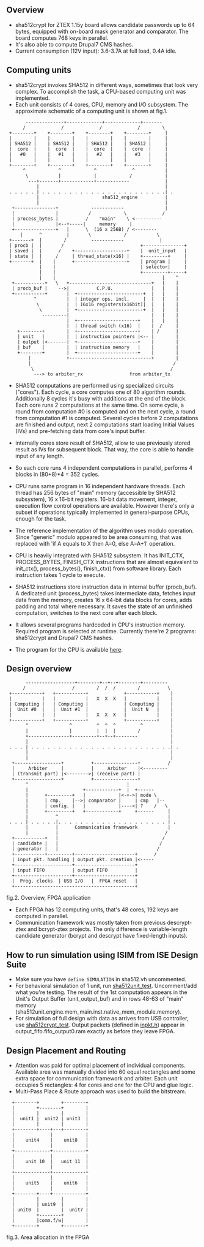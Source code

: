 ## Overview

- sha512crypt for ZTEX 1.15y board allows candidate passwords up to
64 bytes, equipped with on-board mask generator and comparator.
The board computes 768 keys in parallel.
- It's also able to compute Drupal7 CMS hashes.
- Current consumption (12V input): 3.6-3.7A at full load, 0.4A idle.


## Computing units

- sha512crypt invokes SHA512 in different ways, sometimes that look
very complex. To accomplish the task, a CPU-based computing unit
was implemented.
- Each unit consists of 4 cores, CPU, memory and I/O subsystem.
The approximate schematic of a computing unit is shown at fig.1.

```
       --------------+-------------+-------------+-------
      /             /             /             /        \
 +--------+    +--------+    +--------+    +--------+     |
 |        |    |        |    |        |    |        |     |
 | SHA512 |    | SHA512 |    | SHA512 |    | SHA512 |     |
 |  core  |    |  core  |    |  core  |    |  core  |     |
 |   #0   |    |   #1   |    |   #2   |    |   #3   |     |
 |        |    |        |    |        |    |        |     |
 +--------+    +--------+    +--------+    +--------+     |
      ^            ^            ^             ^           |
       \           |            |            /            |
        ---+-------+------------+------------             |
           |                                              |
 . . . . . | . . . . . . . . . . . . . . . . . . . . . . .| .
           |                       sha512_engine          |
           |                                              |
  +---------------+            ------------               |
  |               |           /            \             /
  | process_bytes |          /    "main"    \ <----------
  |               |<--+-----|     memory     |
  +---------------+   |      \  (16 x 256B) / <--------
     |      ^         |       \            /           \
 +-------+  |        /         ------------             |
 | procb |  |       /                            +---------------+
 | saved |  |      /    +-------------------+    |  unit_input   |
 | state |  |     /     | thread_state(x16) |    +---------+     |
 +-------+  |    |      +-------------------+    | program |     |
            |    |                               | selector|     |
            |    |                               +---------+-----+
            |    |                                       |    ^
  +-----------+   \   +------------------------------+   |    |
  | procb_buf |    -->|          C.P.U.              |   |    |
  +-----------+       |  +------------------------+  |   |    |
          ^           |  | integer ops. incl.     |  |   |    |
           \          |  | 16x16 registers(x16bit)|  |   |    |
            \         |  +------------------------+  |   |    |
             ---------|                              |   |    |
                      |  +----------------------+    |   |    |
                      |  | thread switch (x16)  |    |  /     |
    +--------+        |  +----------------------+    | /      |
    | unit   |        |  | instruction pointers |<-- |        |
    | output |<-------|  +----------------------+    |        |
    | buf    |        |  | instruction memory   |    |        |
    +--------+        |  +----------------------+    |        |
        |             +------------------------------+        |
        |                                                    /
         \                                                  /
          ---> to arbiter_rx                 from arbiter_tx
```

- SHA512 computations are performed using specialized circuits
("cores"). Each cycle, a core computes one of 80 algorithm rounds.
Additionally 8 cycles it's busy with additions at the end of the block.
Each core runs 2 computations at the same time. On some cycle, a round
from computation #0 is computed and on the next cycle, a round from
computation #1 is computed.
Several cycles before 2 computations are finished and output,
next 2 computations start loading Initial Values (IVs) and pre-fetching
data from core's input buffer.
- internally cores store result of SHA512, allow to use previously
stored result as IVs for subsequent block. That way, the core
is able to handle input of any length.
- So each core runs 4 independent computations in parallel, performs
4 blocks in (80+8)*4 = 352 cycles.

- CPU runs same program in 16 independent hardware threads.
Each thread has 256 bytes of "main" memory (accessible by SHA512
subsystem), 16 x 16-bit registers. 16-bit data movement, integer,
execution flow control operations are available. However there's only
a subset if operations typically implemented in general-purpose CPUs,
enough for the task.
- The reference implementation of the algorithm uses modulo
operation. Since "generic" modulo appeared to be area consuming, that was
replaced with 'if A equals to X then A=0, else A=A+1' operation.
- CPU is heavily integrated with SHA512 subsystem. It has INIT_CTX,
PROCESS_BYTES, FINISH_CTX instructions that are almost equivalent to
init_ctx(), process_bytes(), finish_ctx() from software library.
Each instruction takes 1 cycle to execute.
- SHA512 instructions store instruction data in internal buffer
(procb_buf). A dedicated unit (process_bytes) takes intermediate data,
fetches input data from the memory, creates 16 x 64-bit data blocks
for cores, adds padding and total where necessary. It saves
the state of an unfinished computation, switches to the next core
after each block.
- It allows several programs hardcoded in CPU's instruction memory.
Required program is selected at runtime. Currently there're 2 programs:
sha512crypt and Drupal7 CMS hashes.
- The program for the CPU is available <a href='https://github.com/openwall/john/blob/bleeding-jumbo/src/ztex/fpga-sha512crypt/sha512crypt/cpu/program.vh'>here</a>.


## Design overview

```
       ------------------+--------+--+--+--------+---------
      /                 /        /  /  /        /          \
 +-----------+   +-----------+             +-----------+    |
 |           |   |           |   X  X  X   |           |    |
 | Computing |   | Computing |             | Computing |    |
 |  Unit #0  |   |  Unit #1  |             |  Unit N   |    |
 |           |   |           |   X  X  X   |           |    |
 +-----------+   +-----------+             +-----------+    |
       ^               ^         ^  ^  ^         ^          |
       |               |         |  |  |        /           |
       +---------------+---------+--+--+--------            |
       |                                                    |
 . . . | . . . . . . . . . . . . . . . . . . . . . . . . . .| .
       |                                                    |
       |                                                    |
  +-----------------+          +----------------+          /
  |     Arbiter     |          |     Arbiter    |<---------
  | (transmit part) |<-------->| (receive part) |
  +-----------------+          +----------------+
       ^                                    |
       |                    +------------+  |  +------
       |      +---------+   |            |<-+->| mode \
       |      | cmp.    |-->| comparator |     | cmp   |--
       |      | config. |   |            |---->| ?    /   \
       |      +---------+   +------------+     +------     |
       |          ^                                        |
 . . . | . . . . .|. . . . . . . . . . . . . . . . . . . . | .
       |          |      Communication framework           |
       |          |                                       /
  +-----------+   |                                      /
  | candidate |   |                                     /
  | generator |   |                                    /
  +-----------+---------+----------------------+      /
  | input pkt. handling | output pkt. creation |<-----
  +---------------------+----------------------+
  | input FIFO          | output FIFO          |
  +---------------------+----------------------+
  |  Prog. clocks  | USB I/O   |  FPGA reset   |
  +--------------------------------------------+

```
fig.2. Overview, FPGA application

- Each FPGA has 12 computing units, that's 48 cores, 192 keys are
computed in parallel.
- Communication framework was mostly taken from previous descrypt-ztex
and bcrypt-ztex projects. The only difference is variable-length
candidate generator (bcrypt and descrypt have fixed-length inputs).


## How to run simulation using ISIM from ISE Design Suite

- Make sure you have ```define SIMULATION``` in sha512.vh uncommented.
- For behavioral simulation of 1 unit, run <a href='https://github.com/openwall/john/blob/bleeding-jumbo/src/ztex/fpga-sha512crypt/sha512crypt/unit/sha512unit_test.v'>sha512unit_test</a>.
Uncomment/add what you're testing. The result of the 1st computation
appears in the Unit's Output Buffer (unit_output_buf) and in rows 48-63 of
"main" memory (sha512unit.engine.mem_main.inst.native_mem_module.memory).
- For simulation of full design with data as arrives from USB controller,
use <a href='https://github.com/openwall/john/blob/bleeding-jumbo/src/ztex/fpga-sha512crypt/sha512crypt/sha512crypt_test.v'>sha512crypt_test</a>.
Output packets (defined in <a href='https://github.com/openwall/john/blob/bleeding-jumbo/src/ztex/pkt_comm/inpkt.h'>inpkt.h</a>) appear in
output_fifo.fifo_output0.ram exactly as before they leave FPGA.


## Design Placement and Routing

- Attention was paid for optimal placement of individual components.
Available area was manually divided into 60 equal rectangles and some
extra space for communication framework and arbiter.
Each unit occupies 5 rectangles: 4 for cores and one for the CPU and glue logic.
- Multi-Pass Place & Route approach was used to build the bitstream.

```
  +--------+        +--------+
  |        +--------+        |
  |        |        |        |
  |  unit1 |  unit2 | unit3  |
  |        |        |        |
  +--------+----+---+--------+
  |             |            |
  |    unit4    |    unit8   |
  |             |            |
  +-------------+------------+
  |             |            |
  |    unit 10  |   unit 11  |
  |             |            |
  +-------------+------------+
  |             |            |
  |    unit5    |    unit6   |
  |             |            |
  +--------+----+------------+
  |        |        |        |
  |        | unit9  |        |
  | unit0  |        |  unit7 |
  |        +--------+        |
  |        |comm.f/w|        |
  +--------+        +--------+
```
fig.3. Area allocation in the FPGA
